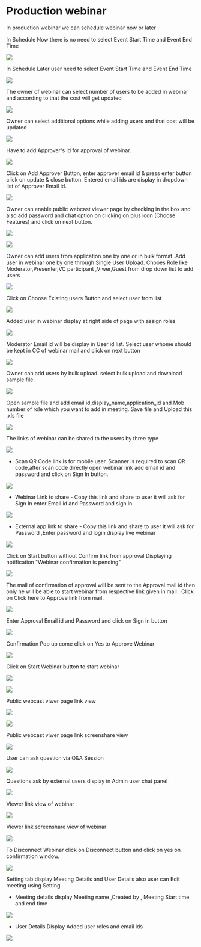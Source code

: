 # Production webinar

 In production webinar we can schedule webinar now or later

In Schedule Now there is no need to select Event Start Time and Event End Time

![](../.gitbook/assets/schedule_later.PNG)

In Schedule Later user need to select Event Start Time and Event End Time

![](../.gitbook/assets/image%20%2863%29.png)

The owner of webinar can select number of users to be added in webinar and according to that the cost will get updated

![](../.gitbook/assets/image%20%28209%29.png)

Owner can select additional options while adding users and that cost will be updated

![](../.gitbook/assets/image%20%2891%29.png)

Have to add Approver's id for approval of webinar. 

![](../.gitbook/assets/image%20%2879%29.png)

Click on Add Approver Button, enter approver email id & press enter button click on update & close button. Entered email ids are display in dropdown list of Approver Email id.

![](../.gitbook/assets/image%20%28215%29.png)

Owner can enable public webcast viewer page by checking in the box and also add password and chat option on clicking on plus icon \(Choose Features\) and click on next button.

![](../.gitbook/assets/image%20%2882%29.png)

![](../.gitbook/assets/image%20%28156%29.png)

Owner can add users from application one by one or in bulk format .Add user in webinar one by one through Single User Upload. Chooes Role like Moderator,Presenter,VC participant ,Viwer,Guest from drop down list to add users 

![](../.gitbook/assets/image%20%28197%29.png)

Click on Choose Existing users Button and select user from list 

![](../.gitbook/assets/image%20%28145%29.png)

Added user in webinar display at right side of page with assign roles

![](../.gitbook/assets/image%20%2892%29.png)

 Moderator Email id will be display in User id list. Select user whome should be kept in CC of webinar mail and click on next button

![](../.gitbook/assets/image%20%28214%29.png)

Owner can add users by bulk upload. select bulk upload and download sample file.

![](../.gitbook/assets/image%20%28134%29.png)

Open sample file and add email id,display\_name,application\_id and Mob number of role which you want to add in meeting. Save file and Upload this .xls file 

![](../.gitbook/assets/image%20%28225%29.png)

 The links of webinar can be shared to the users by three type

![](../.gitbook/assets/image%20%28258%29.png)

* Scan QR Code link is for mobile user. Scanner is required to scan QR code,after scan code directly open webinar link add email id and password and click on Sign In button.

![](../.gitbook/assets/image%20%28132%29.png)

* Webinar Link to share - Copy this link and share to user it will ask for Sign In enter Email id and Password and sign in.

![](../.gitbook/assets/image%20%28211%29.png)

* External app link to share - Copy this link and share to user it will ask for Password ,Enter password and login display live webinar

![](../.gitbook/assets/image%20%28128%29.png)

Click on Start button without Confirm link from approval Displaying notification "Webinar confirmation is pending"

![](../.gitbook/assets/image%20%2850%29.png)

The mail of confirmation of approval will be sent to the Approval mail id then only he will be able to start webinar from respective link given in mail . Click on Click here to Approve link from mail.

![](../.gitbook/assets/image%20%2886%29.png)

Enter Approval Email id and Password and click on Sign in button

![](../.gitbook/assets/image%20%285%29.png)

Confirmation Pop up come click on Yes to Approve Webinar

![](../.gitbook/assets/image%20%28175%29.png)

Click on Start Webinar button to start webinar

![](../.gitbook/assets/image%20%28252%29.png)

![](../.gitbook/assets/image%20%28168%29.png)

Public webcast viwer page link view

![](../.gitbook/assets/image%20%28108%29.png)

![](../.gitbook/assets/image%20%28166%29.png)

Public webcast viwer page link screenshare view

![](../.gitbook/assets/image%20%28152%29.png)

User can ask question via Q&A Session 

![](../.gitbook/assets/image%20%287%29.png)

Questions ask by external users display in Admin user chat panel

![](../.gitbook/assets/image%20%28180%29.png)

Viewer link view of webinar

![](../.gitbook/assets/image%20%2865%29.png)

Viewer link screenshare view of webinar

![](../.gitbook/assets/image%20%2829%29.png)

To Disconnect Webinar click on Disconnect button and click on yes on confirmation window.

![](../.gitbook/assets/image%20%28117%29.png)

Setting tab display Meeting Details and User Details also user can Edit meeting using Setting

* Meeting details display Meeting name ,Created by , Meeting Start time and end time

![](../.gitbook/assets/image%20%2822%29.png)

* User Details Display Added user roles and email ids 

![](../.gitbook/assets/image%20%2861%29.png)

